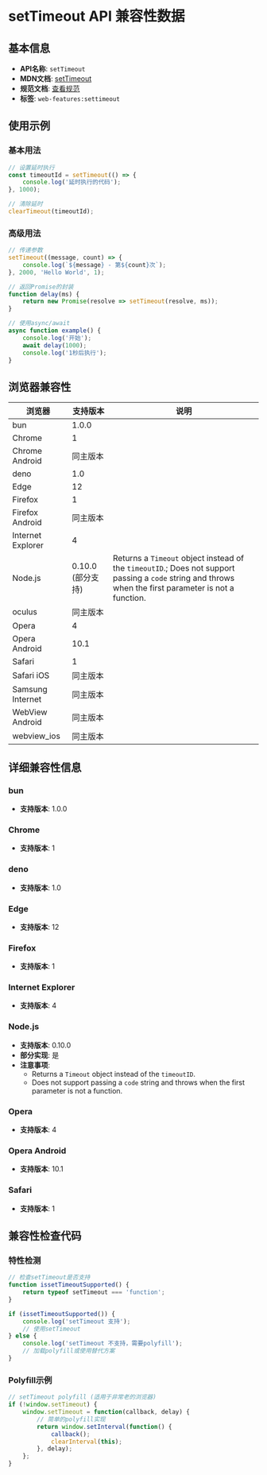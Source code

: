 # setTimeout API 兼容性数据

## 基本信息

- **API名称**: `setTimeout`
- **MDN文档**: [setTimeout](https://developer.mozilla.org/docs/Web/API/Window/setTimeout)
- **规范文档**: [查看规范](https://html.spec.whatwg.org/multipage/timers-and-user-prompts.html#dom-settimeout-dev)
- **标签**: `web-features:settimeout`

## 使用示例

### 基本用法

```javascript
// 设置延时执行
const timeoutId = setTimeout(() => {
    console.log('延时执行的代码');
}, 1000);

// 清除延时
clearTimeout(timeoutId);
```

### 高级用法

```javascript
// 传递参数
setTimeout((message, count) => {
    console.log(`${message} - 第${count}次`);
}, 2000, 'Hello World', 1);

// 返回Promise的封装
function delay(ms) {
    return new Promise(resolve => setTimeout(resolve, ms));
}

// 使用async/await
async function example() {
    console.log('开始');
    await delay(1000);
    console.log('1秒后执行');
}
```

## 浏览器兼容性

| 浏览器 | 支持版本 | 说明 |
|--------|----------|------|
| bun | 1.0.0 |  |
| Chrome | 1 |  |
| Chrome Android | 同主版本 |  |
| deno | 1.0 |  |
| Edge | 12 |  |
| Firefox | 1 |  |
| Firefox Android | 同主版本 |  |
| Internet Explorer | 4 |  |
| Node.js | 0.10.0 (部分支持) | Returns a `Timeout` object instead of the `timeoutID`.; Does not support passing a `code` string and throws when the first parameter is not a function. |
| oculus | 同主版本 |  |
| Opera | 4 |  |
| Opera Android | 10.1 |  |
| Safari | 1 |  |
| Safari iOS | 同主版本 |  |
| Samsung Internet | 同主版本 |  |
| WebView Android | 同主版本 |  |
| webview_ios | 同主版本 |  |

## 详细兼容性信息

### bun

- **支持版本**: 1.0.0

### Chrome

- **支持版本**: 1

### deno

- **支持版本**: 1.0

### Edge

- **支持版本**: 12

### Firefox

- **支持版本**: 1

### Internet Explorer

- **支持版本**: 4

### Node.js

- **支持版本**: 0.10.0
- **部分实现**: 是
- **注意事项**:
  - Returns a `Timeout` object instead of the `timeoutID`.
  - Does not support passing a `code` string and throws when the first parameter is not a function.

### Opera

- **支持版本**: 4

### Opera Android

- **支持版本**: 10.1

### Safari

- **支持版本**: 1

## 兼容性检查代码

### 特性检测

```javascript
// 检查setTimeout是否支持
function issetTimeoutSupported() {
    return typeof setTimeout === 'function';
}

if (issetTimeoutSupported()) {
    console.log('setTimeout 支持');
    // 使用setTimeout
} else {
    console.log('setTimeout 不支持，需要polyfill');
    // 加载polyfill或使用替代方案
}
```

### Polyfill示例

```javascript
// setTimeout polyfill (适用于非常老的浏览器)
if (!window.setTimeout) {
    window.setTimeout = function(callback, delay) {
        // 简单的polyfill实现
        return window.setInterval(function() {
            callback();
            clearInterval(this);
        }, delay);
    };
}
```

